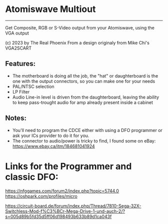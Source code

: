 # Atomiswave Multiout
---
Get Composite, RGB or S-Video output from your Atomiswave, using the VGA output



(c) 2023 by The Real Phoenix
From a design originaly from Mike Chi's VGA2SCART


## Features:
- The motherboard is doing all the job, the "hat" or daughterboard is the one with the output connectors, so you can make one for your needs
- PAL/NTSC selection
- LP Filter
- Audio Line-in level is driven from the daughterboard, leaving the ability to keep pass-trought audio for amp already present inside a cabinet

## Notes:
- You'll need to program the CDCE either with using a DFO programmer or ask your ICs provider to do it for you.
- The connector to audio/power is tricky to find, I found some on eBay: https://www.ebay.ca/itm/184681041924


# Links for the Programmer and classic DFO:
https://nfggames.com/forum2/index.php?topic=5744.0
https://oshpark.com/profiles/micro

https://circuit-board.de/forum/index.php/Thread/7810-Sega-32X-Switchless-Mod-f%C3%BCr-Mega-Drive-1-und-auch-2/?s=005d89b5fd35d5ff06d198493b633b89d1ca043f
